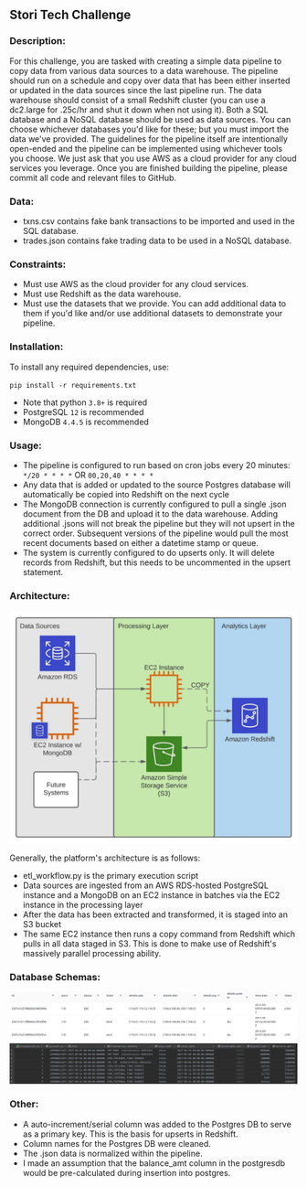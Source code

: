 ## Stori Tech Challenge

### Description:
For this challenge, you are tasked with creating a simple data pipeline to copy data from various data sources to a data warehouse. The pipeline should run on a schedule and copy over data that has been either inserted or updated in the data sources since the last pipeline run.
The data warehouse should consist of a small Redshift cluster (you can use a dc2.large for .25c/hr and shut it down when not using it). Both a SQL database and a NoSQL database should be used as data sources. You can choose whichever databases you'd like for these; but you must import the data we've provided.
The guidelines for the pipeline itself are intentionally open-ended and the pipeline can be implemented using whichever tools you choose. We just ask that you use AWS as a cloud provider for any cloud services you leverage. Once you are finished building the pipeline, please commit all code and relevant files to GitHub.

### Data:
* txns.csv contains fake bank transactions to be imported and used in the SQL database.
* trades.json contains fake trading data to be used in a NoSQL database.

### Constraints:
* Must use AWS as the cloud provider for any cloud services.
* Must use Redshift as the data warehouse.
* Must use the datasets that we provide. You can add additional data to them if you'd like and/or use additional datasets to demonstrate your pipeline.

### Installation:

To install any required dependencies, use:

`pip install -r requirements.txt`

* Note that python `3.8+` is required
* PostgreSQL `12` is recommended
* MongoDB `4.4.5` is recommended

### Usage:

* The pipeline is configured to run based on cron jobs every 20 minutes: `*/20 * * * *` OR `00,20,40 * * * *`
* Any data that is added or updated to the source Postgres database will automatically be copied into Redshift on the next cycle
* The MongoDB connection is currently configured to pull a single .json document from the DB and upload it to the data warehouse. Adding additional .jsons will not break the pipeline but they will not upsert in the correct order. Subsequent versions of the pipeline would pull the most recent documents based on either a datetime stamp or queue.
* The system is currently configured to do upserts only. It will delete records from Redshift, but this needs to be uncommented in the upsert statement.

### Architecture:
![](architecture_diagram.jpeg)

Generally, the platform's architecture is as follows:
* etl_workflow.py is the primary execution script
* Data sources are ingested from an AWS RDS-hosted PostgreSQL instance and a MongoDB on an EC2 instance in batches via the EC2 instance in the processing layer
* After the data has been extracted and transformed, it is staged into an S3 bucket
* The same EC2 instance then runs a copy command from Redshift which pulls in all data staged in S3. This is done to make use of Redshift's massively parallel processing ability.

### Database Schemas:
![](redshift_schema.png)
![](postgres_schema.png)

### Other:
* A auto-increment/serial column was added to the Postgres DB to serve as a primary key. This is the basis for upserts in Redshift.
* Column names for the Postgres DB were cleaned.
* The .json data is normalized within the pipeline.
* I made an assumption that the balance_amt column in the postgresdb would be pre-calculated during insertion into postgres.
